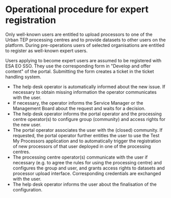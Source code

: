 # Operational procedure for expert registration

Only well-known users are entitled to upload processors to one of the Urban TEP processing centres and to provide datasets to other users on the platform. During pre-operations users of selected organisations are entitled to register as well-known expert users.

Users applying to become expert users are assumed to be registered with ESA EO SSO. They use the corresponding form in "Develop and offer content" of the portal. Submitting the form creates a ticket in the ticket handling system.

- The help desk operator is automatically informed about the new issue. If necessary to obtain missing information the operator communicates with the user.
- If necessary, the operator informs the Service Manager or the Management Board about the request and waits for a decision.
- The help desk operator informs the portal operator and the processing centre operator(s) to configure group (community) and access rights for the new user.
- The portal operator associates the user with the (closed) community. If requested, the portal operator further entitles the user to use the Test My Processors application and to automatically trigger the registration of new processors of that user deployed in one of the processing centres.
- The processing centre operator(s) communicate with the user if necessary (e.g. to agree the rules for using the processing centre) and configures the group and user, and grants access rights to datasets and processor upload interface. Corresponding credentials are exchanged with the user.
- The help desk operator informs the user about the finalisation of the configuration.
